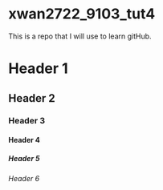# xwan2722_9103_tut4

This is a repo that I will use to learn gitHub.

# Header 1
## Header 2
### Header 3
#### Header 4
##### Header 5
###### Header 6